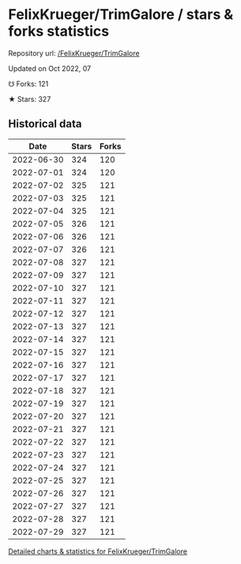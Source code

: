 # FelixKrueger/TrimGalore / stars & forks statistics

Repository url: [/FelixKrueger/TrimGalore](https://github.com/FelixKrueger/TrimGalore)

Updated on Oct 2022, 07

☋ Forks: 121

★ Stars: 327

## Historical data
| Date | Stars | Forks |
|------|-------|-------|
| 2022-06-30 | 324 | 120 | 
| 2022-07-01 | 324 | 120 | 
| 2022-07-02 | 325 | 121 | 
| 2022-07-03 | 325 | 121 | 
| 2022-07-04 | 325 | 121 | 
| 2022-07-05 | 326 | 121 | 
| 2022-07-06 | 326 | 121 | 
| 2022-07-07 | 326 | 121 | 
| 2022-07-08 | 327 | 121 | 
| 2022-07-09 | 327 | 121 | 
| 2022-07-10 | 327 | 121 | 
| 2022-07-11 | 327 | 121 | 
| 2022-07-12 | 327 | 121 | 
| 2022-07-13 | 327 | 121 | 
| 2022-07-14 | 327 | 121 | 
| 2022-07-15 | 327 | 121 | 
| 2022-07-16 | 327 | 121 | 
| 2022-07-17 | 327 | 121 | 
| 2022-07-18 | 327 | 121 | 
| 2022-07-19 | 327 | 121 | 
| 2022-07-20 | 327 | 121 | 
| 2022-07-21 | 327 | 121 | 
| 2022-07-22 | 327 | 121 | 
| 2022-07-23 | 327 | 121 | 
| 2022-07-24 | 327 | 121 | 
| 2022-07-25 | 327 | 121 | 
| 2022-07-26 | 327 | 121 | 
| 2022-07-27 | 327 | 121 | 
| 2022-07-28 | 327 | 121 | 
| 2022-07-29 | 327 | 121 | 


[Detailed charts & statistics for FelixKrueger/TrimGalore](https://reviewgithub.com/rep/FelixKrueger/TrimGalore)
